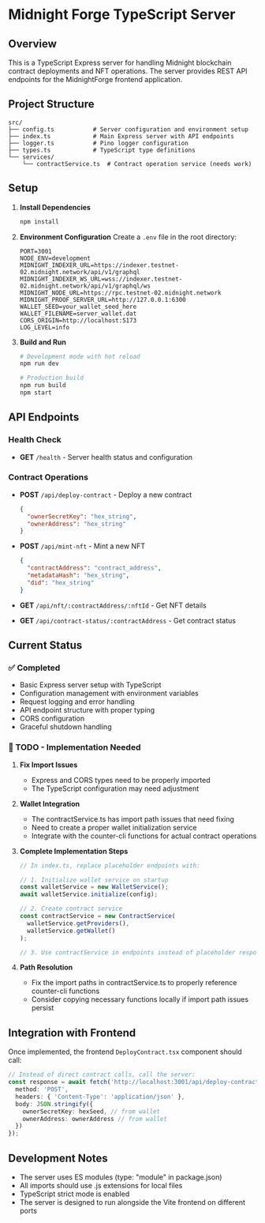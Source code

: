 # Midnight Forge TypeScript Server

## Overview

This is a TypeScript Express server for handling Midnight blockchain contract deployments and NFT operations. The server provides REST API endpoints for the MidnightForge frontend application.

## Project Structure

```
src/
├── config.ts           # Server configuration and environment setup
├── index.ts            # Main Express server with API endpoints
├── logger.ts           # Pino logger configuration
├── types.ts            # TypeScript type definitions
└── services/
    └── contractService.ts  # Contract operation service (needs work)
```

## Setup

1. **Install Dependencies**
   ```bash
   npm install
   ```

2. **Environment Configuration**
   Create a `.env` file in the root directory:
   ```env
   PORT=3001
   NODE_ENV=development
   MIDNIGHT_INDEXER_URL=https://indexer.testnet-02.midnight.network/api/v1/graphql
   MIDNIGHT_INDEXER_WS_URL=wss://indexer.testnet-02.midnight.network/api/v1/graphql/ws
   MIDNIGHT_NODE_URL=https://rpc.testnet-02.midnight.network
   MIDNIGHT_PROOF_SERVER_URL=http://127.0.0.1:6300
   WALLET_SEED=your_wallet_seed_here
   WALLET_FILENAME=server_wallet.dat
   CORS_ORIGIN=http://localhost:5173
   LOG_LEVEL=info
   ```

3. **Build and Run**
   ```bash
   # Development mode with hot reload
   npm run dev
   
   # Production build
   npm run build
   npm start
   ```

## API Endpoints

### Health Check
- **GET** `/health` - Server health status and configuration

### Contract Operations
- **POST** `/api/deploy-contract` - Deploy a new contract
  ```json
  {
    "ownerSecretKey": "hex_string",
    "ownerAddress": "hex_string"
  }
  ```

- **POST** `/api/mint-nft` - Mint a new NFT
  ```json
  {
    "contractAddress": "contract_address",
    "metadataHash": "hex_string",
    "did": "hex_string"
  }
  ```

- **GET** `/api/nft/:contractAddress/:nftId` - Get NFT details

- **GET** `/api/contract-status/:contractAddress` - Get contract status

## Current Status

### ✅ Completed
- Basic Express server setup with TypeScript
- Configuration management with environment variables
- Request logging and error handling
- API endpoint structure with proper typing
- CORS configuration
- Graceful shutdown handling

### 🚧 TODO - Implementation Needed

1. **Fix Import Issues**
   - Express and CORS types need to be properly imported
   - The TypeScript configuration may need adjustment

2. **Wallet Integration**
   - The contractService.ts has import path issues that need fixing
   - Need to create a proper wallet initialization service
   - Integrate with the counter-cli functions for actual contract operations

3. **Complete Implementation Steps**
   ```typescript
   // In index.ts, replace placeholder endpoints with:
   
   // 1. Initialize wallet service on startup
   const walletService = new WalletService();
   await walletService.initialize(config);
   
   // 2. Create contract service
   const contractService = new ContractService(
     walletService.getProviders(),
     walletService.getWallet()
   );
   
   // 3. Use contractService in endpoints instead of placeholder responses
   ```

4. **Path Resolution**
   - Fix the import paths in contractService.ts to properly reference counter-cli functions
   - Consider copying necessary functions locally if import path issues persist

## Integration with Frontend

Once implemented, the frontend `DeployContract.tsx` component should call:

```typescript
// Instead of direct contract calls, call the server:
const response = await fetch('http://localhost:3001/api/deploy-contract', {
  method: 'POST',
  headers: { 'Content-Type': 'application/json' },
  body: JSON.stringify({
    ownerSecretKey: hexSeed, // from wallet
    ownerAddress: ownerAddress // from wallet
  })
});
```

## Development Notes

- The server uses ES modules (type: "module" in package.json)
- All imports should use .js extensions for local files
- TypeScript strict mode is enabled
- The server is designed to run alongside the Vite frontend on different ports 
